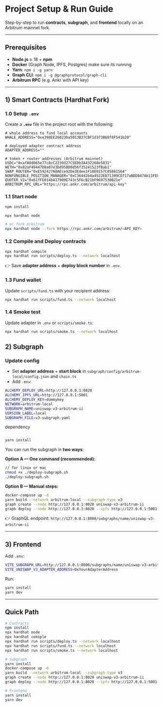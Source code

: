 
# Project Setup & Run Guide

Step-by-step to run **contracts**, **subgraph**, and **frontend** locally on an Arbitrum mainnet fork.

---

## Prerequisites

* **Node.js** ≥ 18 + **npm**
* **Docker** (Graph Node, IPFS, Postgres) make sure its running 
* **Yarn**: `npm i -g yarn`
* **Graph CLI**: `npm i -g @graphprotocol/graph-cli`
* **Arbitrum RPC** (e.g. Ankr with API key)

---

## 1) Smart Contracts (Hardhat Fork)


### 1.0 Setup `.env`

Create a **`.env`** file in the project root with the following:

```env
# whale address to fund local accounts
WHALE_ADDRESS="0xe398EE26023ba5013B37CBF1d373B68f8F541b20"

# deployed adapter contract address
ADAPTER_ADDRESS=""

# token + router addresses (Arbitrum mainnet)
USDC="0xaf88d065e77c8cC2239327C5EDb3A432268e5831"
WETH="0x82aF49447D8a07e3bd95BD0d56f35241523fBab1"
SWAP_ROUTER="0xE592427A0AEce92De3Edee1F18E0157C05861564"
NONFUNGIBLE_POSITION_MANAGER="0xC36442b4a4522E871399CD717aBDD847Ab11FE88"
QUOTER_V2="0x61fFE014bA17989E743c5F6cB21bF9697530B21e"
ARBITRUM_RPC_URL="https://rpc.ankr.com/arbitrum/api-key"
```


### 1.1 Start node

```bash
npm install

npx hardhat node

# or fork Arbitrum 
npx hardhat node --fork https://rpc.ankr.com/arbitrum/<API_KEY>
```

### 1.2 Compile and Deploy contracts

```bash
npx hardhat compile
npx hardhat run scripts/deploy.ts --network localhost
```

👉 Save **adapter address** + **deploy block number** in `.env`.

### 1.3 Fund wallet

Update `scripts/fund.ts` with your recipient address:

```bash
npx hardhat run scripts/fund.ts --network localhost
```

### 1.4 Smoke test

Update adapter in `.env` or `scripts/smoke.ts`:

```bash
npx hardhat run scripts/smoke.ts --network localhost
```

## 2) Subgraph

### Update config

* Set **adapter address** + **start block** in
  `subgraph/config/arbitrum-local/config.json` and `chain.ts`
* Add `.env`:

```bash
ALCHEMY_DEPLOY_URL=http://127.0.0.1:8020
ALCHEMY_IPFS_URL=http://127.0.0.1:5001
ALCHEMY_DEPLOY_KEY=dummykey
NETWORK=arbitrum-local
SUBGRAPH_NAME=uniswap-v3-arbitrum-ii
VERSION_LABEL=local
SUBGRAPH_FILE=v3-subgraph.yaml
```

dependency

 ```bash

 yarn install 

 ```



You can run the subgraph in **two ways**:

**Option A — One command (recommended):**

```bash
// for linux or mac
chmod +x ./deploy-subgraph.sh 
./deploy-subgraph.sh

```

**Option B — Manual steps:**

```bash
docker-compose up -d
yarn build --network arbitrum-local --subgraph-type v3
graph create --node http://127.0.0.1:8020 uniswap-v3-arbitrum-ii
graph deploy --node http://127.0.0.1:8020 --ipfs http://127.0.0.1:5001 --deploy-key dummykey --version-label local uniswap-v3-arbitrum-ii v3-subgraph.yaml
```

👉 GraphQL endpoint:
`http://127.0.0.1:8000/subgraphs/name/uniswap-v3-arbitrum-ii`

---

## 3) Frontend

Add `.env`:

```bash
VITE_SUBGRAPH_URL=http://127.0.0.1:8000/subgraphs/name/uniswap-v3-arbitrum-ii
VITE_UNISWAP_V3_ADAPTER_ADDRESS=0xYourAdapterAddress
```

Run:

```bash
yarn install
yarn dev
```

---

## Quick Path

```bash
# Contracts
npm install
npx hardhat node
npx hardhat comiple
npx hardhat run scripts/deploy.ts --network localhost
npx hardhat run scripts/fund.ts --network localhost 
npx hardhat run scripts/smoke.ts --network localhost

# Subgraph
yarn install
docker-compose up -d
yarn build --network arbitrum-local --subgraph-type v3
graph create --node http://127.0.0.1:8020 uniswap-v3-arbitrum-ii
graph deploy --node http://127.0.0.1:8020 --ipfs http://127.0.0.1:5001 --deploy-key dummykey --version-label local uniswap-v3-arbitrum-ii v3-subgraph.yaml

# Frontend
yarn install
yarn dev
```
